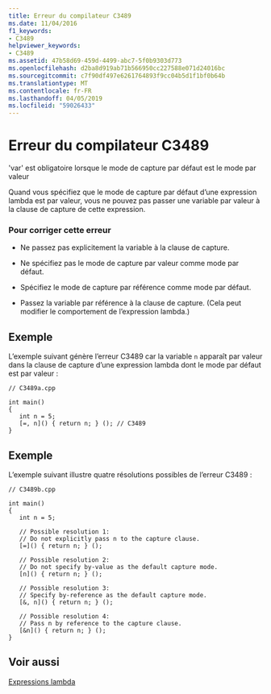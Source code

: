 ```yaml
---
title: Erreur du compilateur C3489
ms.date: 11/04/2016
f1_keywords:
- C3489
helpviewer_keywords:
- C3489
ms.assetid: 47b58d69-459d-4499-abc7-5f0b9303d773
ms.openlocfilehash: d2ba8d919ab71b566950cc227588e071d24016bc
ms.sourcegitcommit: c7f90df497e6261764893f9cc04b5d1f1bf0b64b
ms.translationtype: MT
ms.contentlocale: fr-FR
ms.lasthandoff: 04/05/2019
ms.locfileid: "59026433"
---
```

# <a name="compiler-error-c3489"></a>Erreur du compilateur C3489

'var' est obligatoire lorsque le mode de capture par défaut est le mode par valeur

Quand vous spécifiez que le mode de capture par défaut d’une expression lambda est par valeur, vous ne pouvez pas passer une variable par valeur à la clause de capture de cette expression.

### <a name="to-correct-this-error"></a>Pour corriger cette erreur

- Ne passez pas explicitement la variable à la clause de capture.

- Ne spécifiez pas le mode de capture par valeur comme mode par défaut.

- Spécifiez le mode de capture par référence comme mode par défaut.

- Passez la variable par référence à la clause de capture. (Cela peut modifier le comportement de l’expression lambda.)

## <a name="example"></a>Exemple

L’exemple suivant génère l’erreur C3489 car la variable `n` apparaît par valeur dans la clause de capture d’une expression lambda dont le mode par défaut est par valeur :

```
// C3489a.cpp

int main()
{
   int n = 5;
   [=, n]() { return n; } (); // C3489
}
```

## <a name="example"></a>Exemple

L’exemple suivant illustre quatre résolutions possibles de l’erreur C3489 :

```
// C3489b.cpp

int main()
{
   int n = 5;

   // Possible resolution 1:
   // Do not explicitly pass n to the capture clause.
   [=]() { return n; } ();

   // Possible resolution 2:
   // Do not specify by-value as the default capture mode.
   [n]() { return n; } ();

   // Possible resolution 3:
   // Specify by-reference as the default capture mode.
   [&, n]() { return n; } ();

   // Possible resolution 4:
   // Pass n by reference to the capture clause.
   [&n]() { return n; } ();
}
```

## <a name="see-also"></a>Voir aussi

[Expressions lambda](../../cpp/lambda-expressions-in-cpp.md)